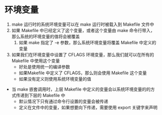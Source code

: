 # 环境变量

1. make 运行时的系统环境变量可以在 make 运行时被载入到 Makefile 文件中
2. 如果 Makefile 中已经定义了这个变量，或者这个变量由 make 命令行带入，那么系统的环境变量的值将会被覆盖
   1. 如果 make 指定了 -e 参数，那么系统环境变量将覆盖 Makefile 中定义的变量
3. 如果我们在环境变量中设置了 CFLAGS 环境变量，那么我们就可以在所有的 Makefile 中使用这个变量
   + 好处是使用统一的编译参数
   + 如果Makefile 中定义了 CFLAGS，那么则会使用 Makefile 这个变量
   + 如果没有定义则使用系统环境变量的值
 + 当 make 嵌套调用时，上层 Makefile 中定义的变量会以系统环境变量的的方式传递到下层的 Makefile 中
   + 默认情况下只有通过命令行设置的变量会被传递
   + 定义在文件中的变量，如果想要向下传递，需要使用 export 关键字来声明